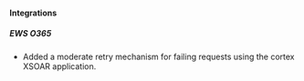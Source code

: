 
#### Integrations

##### EWS O365

- Added a moderate retry mechanism for failing requests using the cortex XSOAR application.
